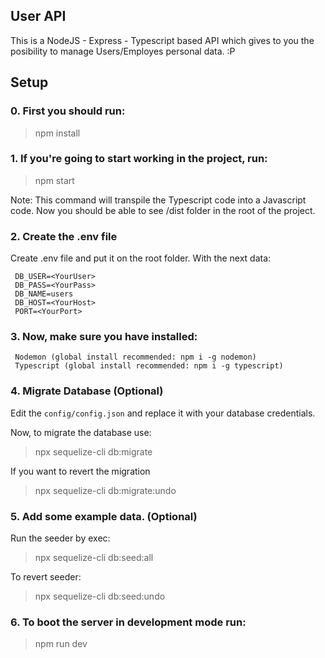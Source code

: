 ## User API

This is a NodeJS - Express - Typescript based API which gives to you the posibility to manage Users/Employes personal data. :P

## Setup

### 0. First you should run:

> npm install

### 1. If you're going to start working in the project, run:

> npm start

Note: This command will transpile the Typescript code into a Javascript code. Now you should be able to see /dist folder in the root of the project.

### 2. Create the .env file

Create .env file and put it on the root folder. With the next data:
```
 DB_USER=<YourUser>
 DB_PASS=<YourPass>
 DB_NAME=users
 DB_HOST=<YourHost>
 PORT=<YourPort>
```
### 3. Now, make sure you have installed:
```
 Nodemon (global install recommended: npm i -g nodemon)
 Typescript (global install recommended: npm i -g typescript)
```
### 4. Migrate Database (Optional)
Edit the `config/config.json` and replace it with your database credentials.

Now, to migrate the database use:

> npx sequelize-cli db:migrate

If you want to revert the migration

> npx sequelize-cli db:migrate:undo

### 5. Add some example data. (Optional)

Run the seeder by exec:

> npx sequelize-cli db:seed:all

To revert seeder:

> npx sequelize-cli db:seed:undo

### 6. To boot the server in development mode run:

> npm run dev
